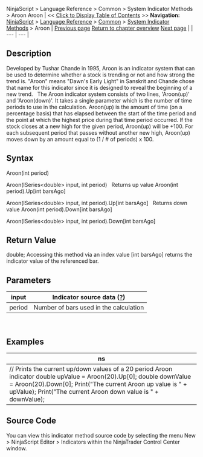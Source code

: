 ﻿
NinjaScript \> Language Reference \> Common \> System Indicator Methods \> Aroon
Aroon
| \<\< [Click to Display Table of Contents](aroon.md) \>\> **Navigation:**     [NinjaScript](ninjascript-1.md) \> [Language Reference](language_reference_wip-1.md) \> [Common](common-1.md) \> [System Indicator Methods](indicators-1.md) \> Aroon | [Previous page](adaptive_price_zone_apz-1.md) [Return to chapter overview](indicators-1.md) [Next page](aroon_oscillator-1.md) |
| --- | --- |
## Description
Developed by Tushar Chande in 1995, Aroon is an indicator system that can be used to determine whether a stock is trending or not and how strong the trend is. "Aroon" means "Dawn's Early Light" in Sanskrit and Chande chose that name for this indicator since it is designed to reveal the beginning of a new trend.
 
The Aroon indicator system consists of two lines, 'Aroon(up)' and 'Aroon(down)'. It takes a single parameter which is the number of time periods to use in the calculation. Aroon(up) is the amount of time (on a percentage basis) that has elapsed between the start of the time period and the point at which the highest price during that time period occurred. If the stock closes at a new high for the given period, Aroon(up) will be \+100\. For each subsequent period that passes without another new high, Aroon(up) moves down by an amount equal to (1 / \# of periods) x 100\. 

## Syntax
Aroon(int period)  

Aroon(ISeries\<double\> input, int period)
 
Returns up value
Aroon(int period).Up\[int barsAgo]  

Aroon(ISeries\<double\> input, int period).Up\[int barsAgo]
 
Returns down value
Aroon(int period).Down\[int barsAgo]  

Aroon(ISeries\<double\> input, int period).Down\[int barsAgo]

## Return Value
double; Accessing this method via an index value \[int barsAgo] returns the indicator value of the referenced bar.

## Parameters
| input | Indicator source data ([?](valid_input_data_for_indicator-1.md)) |
| --- | --- |
| period | Number of bars used in the calculation |
 
## 
## Examples
| ns |
| --- |
| // Prints the current up/down values of a 20 period Aroon indicator double upValue \= Aroon(20).Up\[0]; double downValue \= Aroon(20).Down\[0]; Print("The current Aroon up value is " \+ upValue); Print("The current Aroon down value is " \+ downValue); |

## Source Code
You can view this indicator method source code by selecting the menu New \> NinjaScript Editor \> Indicators within the NinjaTrader Control Center window.

